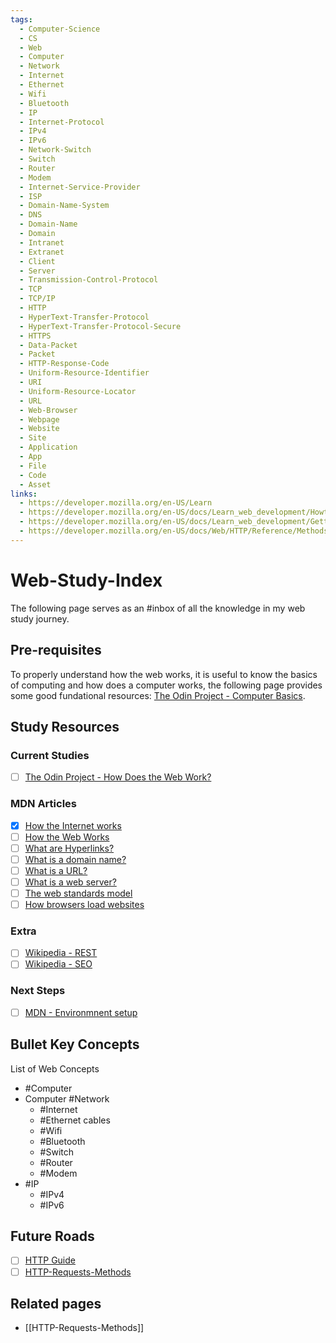 ```yaml
---
tags:
  - Computer-Science
  - CS
  - Web
  - Computer
  - Network
  - Internet
  - Ethernet
  - Wifi
  - Bluetooth
  - IP
  - Internet-Protocol
  - IPv4
  - IPv6
  - Network-Switch
  - Switch
  - Router
  - Modem
  - Internet-Service-Provider
  - ISP
  - Domain-Name-System
  - DNS
  - Domain-Name
  - Domain
  - Intranet
  - Extranet
  - Client
  - Server
  - Transmission-Control-Protocol
  - TCP
  - TCP/IP
  - HTTP
  - HyperText-Transfer-Protocol
  - HyperText-Transfer-Protocol-Secure
  - HTTPS
  - Data-Packet
  - Packet
  - HTTP-Response-Code
  - Uniform-Resource-Identifier
  - URI
  - Uniform-Resource-Locator
  - URL
  - Web-Browser
  - Webpage
  - Website
  - Site
  - Application
  - App
  - File
  - Code
  - Asset
links:
  - https://developer.mozilla.org/en-US/Learn
  - https://developer.mozilla.org/en-US/docs/Learn_web_development/Howto/Web_mechanics/How_does_the_Internet_work
  - https://developer.mozilla.org/en-US/docs/Learn_web_development/Getting_started/Web_standards/How_the_web_works
  - https://developer.mozilla.org/en-US/docs/Web/HTTP/Reference/Methods
---
```

# Web-Study-Index
The following page serves as an #inbox of all the knowledge in my web study journey.
## Pre-requisites
To properly understand how the web works, it is useful to know the basics of computing and how does a computer works, the following page provides some good fundational resources: [The Odin Project - Computer Basics](https://www.theodinproject.com/lessons/foundations-computer-basics).
## Study Resources
### Current Studies
- [ ] [The Odin Project - How Does the Web Work?](https://www.theodinproject.com/lessons/foundations-how-does-the-web-work)
### MDN Articles
- [x] [How the Internet works](https://developer.mozilla.org/en-US/docs/Learn_web_development/Howto/Web_mechanics/How_does_the_Internet_work)
- [ ] [How the Web Works](https://developer.mozilla.org/en-US/docs/Learn_web_development/Getting_started/Web_standards/How_the_web_works)
- [ ] [What are Hyperlinks?](https://developer.mozilla.org/en-US/docs/Learn_web_development/Howto/Web_mechanics/What_are_hyperlinks)
- [ ] [What is a domain name?](https://developer.mozilla.org/en-US/docs/Learn_web_development/Howto/Web_mechanics/What_is_a_domain_name)
- [ ] [What is a URL?](https://developer.mozilla.org/en-US/docs/Learn_web_development/Howto/Web_mechanics/What_is_a_URL)
- [ ] [What is a web server?](https://developer.mozilla.org/en-US/docs/Learn_web_development/Howto/Web_mechanics/What_is_a_web_server)
- [ ] [The web standards model](https://developer.mozilla.org/en-US/docs/Learn_web_development/Getting_started/Web_standards/The_web_standards_model)
- [ ] [How browsers load websites](https://developer.mozilla.org/en-US/docs/Learn_web_development/Getting_started/Web_standards/How_browsers_load_websites)
### Extra
- [ ] [Wikipedia - REST](https://en.wikipedia.org/wiki/REST)
- [ ] [Wikipedia - SEO](https://en.wikipedia.org/wiki/Search_engine_optimization)
### Next Steps
- [ ] [MDN - Environmnent setup](https://developer.mozilla.org/en-US/docs/Learn_web_development/Getting_started/Environment_setup)
## Bullet Key Concepts
List of Web Concepts
- #Computer 
- Computer #Network 
    - #Internet 
    - #Ethernet cables
    - #Wifi 
    - #Bluetooth 
    - #Switch 
    - #Router
    - #Modem 
- #IP 
	- #IPv4 
	- #IPv6 
## Future Roads
- [ ] [HTTP Guide](https://developer.mozilla.org/en-US/docs/Web/HTTP/Guides/Overview)
- [ ] [HTTP-Requests-Methods](https://developer.mozilla.org/en-US/docs/Web/HTTP/Reference/Methods)
## Related pages
- [[HTTP-Requests-Methods]]
